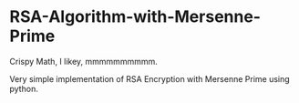 # RSA-Algorithm-with-Mersenne-Prime

Crispy Math, I likey, mmmmmmmmmm.

Very simple implementation of RSA Encryption with Mersenne Prime using python.
